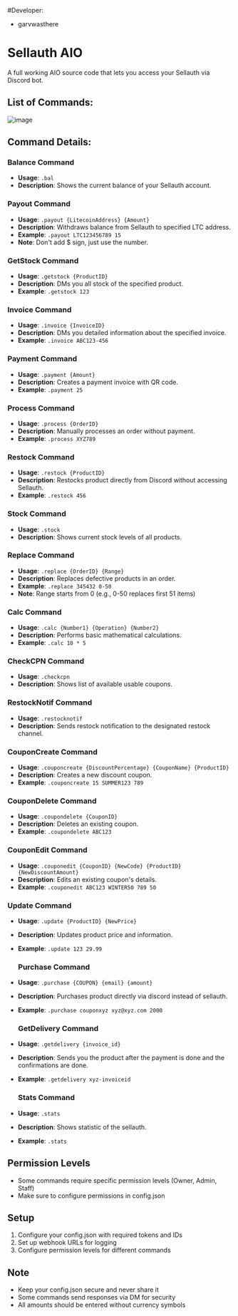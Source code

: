 #Developer:
- garvwasthere






# Sellauth AIO
A full working AIO source code that lets you access your Sellauth via Discord bot.

## List of Commands:
![image](https://cdn.discordapp.com/attachments/1305835611403325482/1331320370816614522/image.png?ex=67913037&is=678fdeb7&hm=5da290647462957a67842e7b8ab96c2719cc7c693eddd7135ce074fbecc1bf95&)

## Command Details:

### Balance Command
- **Usage**: `.bal`
- **Description**: Shows the current balance of your Sellauth account.

### Payout Command
- **Usage**: `.payout {LitecoinAddress} {Amount}`
- **Description**: Withdraws balance from Sellauth to specified LTC address.
- **Example**: `.payout LTC123456789 15`
- **Note**: Don't add $ sign, just use the number.

### GetStock Command
- **Usage**: `.getstock {ProductID}`
- **Description**: DMs you all stock of the specified product.
- **Example**: `.getstock 123`

### Invoice Command
- **Usage**: `.invoice {InvoiceID}`
- **Description**: DMs you detailed information about the specified invoice.
- **Example**: `.invoice ABC123-456`

### Payment Command
- **Usage**: `.payment {Amount}`
- **Description**: Creates a payment invoice with QR code.
- **Example**: `.payment 25`

### Process Command
- **Usage**: `.process {OrderID}`
- **Description**: Manually processes an order without payment.
- **Example**: `.process XYZ789`

### Restock Command
- **Usage**: `.restock {ProductID}`
- **Description**: Restocks product directly from Discord without accessing Sellauth.
- **Example**: `.restock 456`

### Stock Command
- **Usage**: `.stock`
- **Description**: Shows current stock levels of all products.

### Replace Command
- **Usage**: `.replace {OrderID} {Range}`
- **Description**: Replaces defective products in an order.
- **Example**: `.replace 345432 0-50`
- **Note**: Range starts from 0 (e.g., 0-50 replaces first 51 items)

### Calc Command
- **Usage**: `.calc {Number1} {Operation} {Number2}`
- **Description**: Performs basic mathematical calculations.
- **Example**: `.calc 10 * 5`

### CheckCPN Command
- **Usage**: `.checkcpn`
- **Description**: Shows list of available usable coupons.

### RestockNotif Command
- **Usage**: `.restocknotif`
- **Description**: Sends restock notification to the designated restock channel.

### CouponCreate Command
- **Usage**: `.couponcreate {DiscountPercentage} {CouponName} {ProductID}`
- **Description**: Creates a new discount coupon.
- **Example**: `.couponcreate 15 SUMMER123 789`

### CouponDelete Command
- **Usage**: `.coupondelete {CouponID}`
- **Description**: Deletes an existing coupon.
- **Example**: `.coupondelete ABC123`

### CouponEdit Command
- **Usage**: `.couponedit {CouponID} {NewCode} {ProductID} {NewDiscountAmount}`
- **Description**: Edits an existing coupon's details.
- **Example**: `.couponedit ABC123 WINTER50 789 50`

### Update Command
- **Usage**: `.update {ProductID} {NewPrice}`
- **Description**: Updates product price and information.
- **Example**: `.update 123 29.99`

  ### Purchase Command
- **Usage**: `.purchase {COUPON} {email} {amount}`
- **Description**: Purchases product directly via discord instead of sellauth.
- **Example**: `.purchase couponxyz xyz@xyz.com 2000`

  ### GetDelivery Command
- **Usage**: `.getdelivery {invoice_id}`
- **Description**: Sends you the product after the payment is done and the confirmations are done.
- **Example**: `.getdelivery xyz-invoiceid`

    ### Stats Command
- **Usage**: `.stats `
- **Description**: Shows statistic of the sellauth.
- **Example**: `.stats`
  
## Permission Levels
- Some commands require specific permission levels (Owner, Admin, Staff)
- Make sure to configure permissions in config.json

## Setup
1. Configure your config.json with required tokens and IDs
2. Set up webhook URLs for logging
3. Configure permission levels for different commands

## Note
- Keep your config.json secure and never share it
- Some commands send responses via DM for security
- All amounts should be entered without currency symbols
